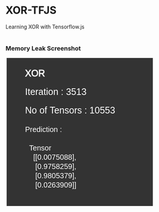 # XOR-TFJS
Learning XOR with Tensorflow.js
<br>
<br>
### Memory Leak Screenshot
![xor](xor%20leak.png)
